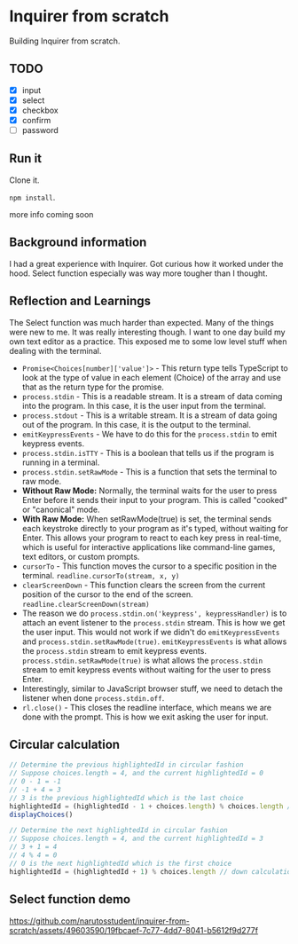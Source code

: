 # Inquirer from scratch

Building Inquirer from scratch.

## TODO

- [x] input
- [x] select
- [x] checkbox
- [x] confirm
- [ ] password

## Run it

Clone it.

`npm install`.

more info coming soon

## Background information

I had a great experience with Inquirer. Got curious how it worked under the hood. Select function especially was way more tougher than I thought.

## Reflection and Learnings

The Select function was much harder than expected. Many of the things were new to me. It was really interesting though. I want to one day build my own text editor as a practice. This exposed me to some low level stuff when dealing with the terminal.

- `Promise<Choices[number]['value']>` - This return type tells TypeScript to look at the type of value in each element (Choice) of the array and use that as the return type for the promise.
- `process.stdin` - This is a readable stream. It is a stream of data coming into the program. In this case, it is the user input from the terminal.
- `process.stdout` - This is a writable stream. It is a stream of data going out of the program. In this case, it is the output to the terminal.
- `emitKeypressEvents` - We have to do this for the `process.stdin` to emit keypress events.
- `process.stdin.isTTY` - This is a boolean that tells us if the program is running in a terminal.
- `process.stdin.setRawMode` - This is a function that sets the terminal to raw mode.
- **Without Raw Mode:** Normally, the terminal waits for the user to press Enter before it sends their input to your program. This is called "cooked" or "canonical" mode.
- **With Raw Mode:** When setRawMode(true) is set, the terminal sends each keystroke directly to your program as it's typed, without waiting for Enter. This allows your program to react to each key press in real-time, which is useful for interactive applications like command-line games, text editors, or custom prompts.
- `cursorTo` - This function moves the cursor to a specific position in the terminal. `readline.cursorTo(stream, x, y)`
- `clearScreenDown` - This function clears the screen from the current position of the cursor to the end of the screen. `readline.clearScreenDown(stream)`
- The reason we do `process.stdin.on('keypress', keypressHandler)` is to attach an event listener to the `process.stdin` stream. This is how we get the user input. This would not work if we didn't do `emitKeypressEvents` and `process.stdin.setRawMode(true)`. `emitKeypressEvents` is what allows the `process.stdin` stream to emit keypress events. `process.stdin.setRawMode(true)` is what allows the `process.stdin` stream to emit keypress events without waiting for the user to press Enter.
- Interestingly, similar to JavaScript browser stuff, we need to detach the listener when done `process.stdin.off`.
- `rl.close()` - This closes the readline interface, which means we are done with the prompt. This is how we exit asking the user for input.

## Circular calculation

```js
// Determine the previous highlightedId in circular fashion
// Suppose choices.length = 4, and the current highlightedId = 0
// 0 - 1 = -1
// -1 + 4 = 3
// 3 is the previous highlightedId which is the last choice
highlightedId = (highlightedId - 1 + choices.length) % choices.length // up calculation
displayChoices()

// Determine the next highlightedId in circular fashion
// Suppose choices.length = 4, and the current highlightedId = 3
// 3 + 1 = 4
// 4 % 4 = 0
// 0 is the next highlightedId which is the first choice
highlightedId = (highlightedId + 1) % choices.length // down calculation
```

## Select function demo

https://github.com/narutosstudent/inquirer-from-scratch/assets/49603590/19fbcaef-7c77-4dd7-8041-b5612f9d277f
